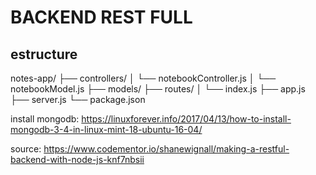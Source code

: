 # BACKEND REST FULL

## estructure 
notes-app/
├── controllers/
│ └── notebookController.js
│ └── notebookModel.js
├── models/ 
├── routes/
│ └── index.js
├── app.js
├── server.js
└── package.json


install mongodb: https://linuxforever.info/2017/04/13/how-to-install-mongodb-3-4-in-linux-mint-18-ubuntu-16-04/

source: https://www.codementor.io/shanewignall/making-a-restful-backend-with-node-js-knf7nbsii
